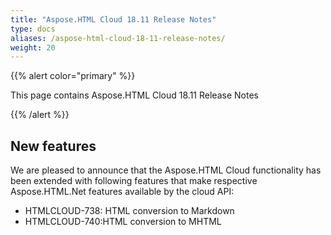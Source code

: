 ```yaml
---
title: "Aspose.HTML Cloud 18.11 Release Notes"
type: docs
aliases: /aspose-html-cloud-18-11-release-notes/
weight: 20
---
```


{{% alert color="primary" %}} 

This page contains Aspose.HTML Cloud 18.11 Release Notes

{{% /alert %}} 


## **New features**
We are pleased to announce that the Aspose.HTML Cloud functionality has been extended with following features that make respective Aspose.HTML.Net features available by the cloud API:

- HTMLCLOUD-738: HTML conversion to Markdown
- HTMLCLOUD-740:HTML conversion to MHTML
